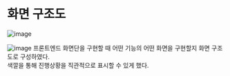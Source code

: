 # 화면 구조도

![image](./화면구조도.png)

![image](https://user-images.githubusercontent.com/52435869/162628024-be0031d3-7bcc-42a4-a4bb-bf32401eb5d8.png)
프론트엔드 화면단을 구현할 때 어떤 기능의 어떤 화면을 구현할지 화면 구조도로 구성하였다.
<br>
색깔을 통해 진행상황을 직관적으로 표시할 수 있게 했다.

